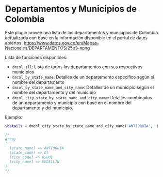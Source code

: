 # Departamentos y Municipios de Colombia

Este plugin provee una lista de los departamentos y municipios de Colombia actualizada con base en la información disponible en el portal de datos abiertos: https://www.datos.gov.co/en/Mapas-Nacionales/DEPARTAMENTOS/25e3-npng

Lista de funciones disponibles:
- `dmcol_all`: Lista de todos los departamentos con sus respectivos municipios
- `dmcol_by_state_name`: Detalles de un departamento específico según el nombre del departamento
- `dmcol_by_state_name_and_city_name`: Detalles de un municipio según el nombre del departamento y del municipio
- `dmcol_city_state_by_state_name_and_city_name`: Detalles combinados de un departamento y municipio con base en el nombre del departamento y del municipio. 

Ejemplo: 
```php
$details = dmcol_city_state_by_state_name_and_city_name('ANTIOQUIA', 'MEDELLÍN');

/*
Array
(
  [state_name] => ANTIOQUIA
  [state_code] => 05
  [city_code] => 05001
  [city_name] => MEDELLÍN
)
*/
```

